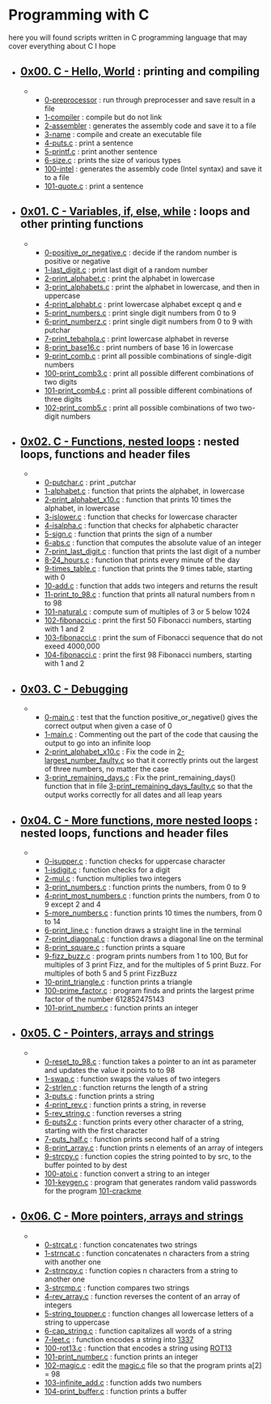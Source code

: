 # **Programming with C**    

here you will found scripts written in C programming language that may cover everything about C I hope
* ## [0x00. C - Hello, World](https://github.com/MohdMuslim92/alx-low_level_programming/tree/master/0x00-hello_world "0x00. C - Hello, World") : printing and compiling   
   * 
     * [0-preprocessor](https://github.com/MohdMuslim92/alx-low_level_programming/blob/master/0x00-hello_world/0-preprocessor "0-preprocessor") : run through preprocesser and save result in a file
     * [1-compiler](https://github.com/MohdMuslim92/alx-low_level_programming/blob/master/0x00-hello_world/1-compiler "1-compiler") : compile but do not link
     * [2-assembler](https://github.com/MohdMuslim92/alx-low_level_programming/blob/master/0x00-hello_world/2-assembler "2-assembler") : generates the assembly code and save it to a file
     * [3-name](https://github.com/MohdMuslim92/alx-low_level_programming/blob/master/0x00-hello_world/3-name "3-name") : compile and create an executable file
     * [4-puts.c](https://github.com/MohdMuslim92/alx-low_level_programming/blob/master/0x00-hello_world/4-puts.c "4-puts.c") : print a sentence
     * [5-printf.c](https://github.com/MohdMuslim92/alx-low_level_programming/blob/master/0x00-hello_world/5-printf.c "5-printf.c") : print another sentence
     * [6-size.c](https://github.com/MohdMuslim92/alx-low_level_programming/blob/master/0x00-hello_world/6-size.c "6-size.c") : prints the size of various types
     * [100-intel](https://github.com/MohdMuslim92/alx-low_level_programming/blob/master/0x00-hello_world/100-intel "100-intel") : generates the assembly code (Intel syntax)  and save it to a file
     * [101-quote.c](https://github.com/MohdMuslim92/alx-low_level_programming/blob/master/0x00-hello_world/101-quote.c "101-quote.c") : print a sentence
* ## [0x01. C - Variables, if, else, while](https://github.com/MohdMuslim92/alx-low_level_programming/tree/master/0x01-variables_if_else_while "0x01. C - Variables, if, else, while") : loops and other printing functions
   * 
     * [0-positive_or_negative.c](https://github.com/MohdMuslim92/alx-low_level_programming/blob/master/0x01-variables_if_else_while/0-positive_or_negative.c "0-positive_or_negative.c") : decide if the random number is positive or negative
     * [1-last_digit.c](https://github.com/MohdMuslim92/alx-low_level_programming/blob/master/0x01-variables_if_else_while/1-last_digit.c "1-last_digit.c") : print last digit of a random number
     * [2-print_alphabet.c](https://github.com/MohdMuslim92/alx-low_level_programming/blob/master/0x01-variables_if_else_while/2-print_alphabet.c "2-print_alphabet.c") : print the alphabet in lowercase
     * [3-print_alphabets.c](https://github.com/MohdMuslim92/alx-low_level_programming/blob/master/0x01-variables_if_else_while/3-print_alphabets.c "3-print_alphabets.c") : print the alphabet in lowercase, and then in uppercase
     * [4-print_alphabt.c](https://github.com/MohdMuslim92/alx-low_level_programming/blob/master/0x01-variables_if_else_while/4-print_alphabt.c "4-print_alphabt.c") : print lowercase alphabet except q and e
     * [5-print_numbers.c](https://github.com/MohdMuslim92/alx-low_level_programming/blob/master/0x01-variables_if_else_while/5-print_numbers.c "5-print_numbers.c") : print single digit numbers from 0 to 9
     * [6-print_numberz.c](https://github.com/MohdMuslim92/alx-low_level_programming/blob/master/0x01-variables_if_else_while/6-print_numberz.c "6-print_numberz.c") : print single digit numbers from 0 to 9 with putchar
     * [7-print_tebahpla.c](https://github.com/MohdMuslim92/alx-low_level_programming/blob/master/0x01-variables_if_else_while/7-print_tebahpla.c "7-print_tebahpla.c") : print lowercase alphabet in reverse
     * [8-print_base16.c](https://github.com/MohdMuslim92/alx-low_level_programming/blob/master/0x01-variables_if_else_while/8-print_base16.c "8-print_base16.c") : print numbers of base 16 in lowercase
     * [9-print_comb.c](https://github.com/MohdMuslim92/alx-low_level_programming/blob/master/0x01-variables_if_else_while/9-print_comb.c "9-print_comb.c") : print all possible combinations of single-digit numbers
     * [100-print_comb3.c](https://github.com/MohdMuslim92/alx-low_level_programming/blob/master/0x01-variables_if_else_while/100-print_comb3.c "100-print_comb3.c") : print all possible different combinations of two digits
     * [101-print_comb4.c](https://github.com/MohdMuslim92/alx-low_level_programming/blob/master/0x01-variables_if_else_while/101-print_comb4.c "101-print_comb4.c") : print all possible different combinations of three digits
     * [102-print_comb5.c](https://github.com/MohdMuslim92/alx-low_level_programming/blob/master/0x01-variables_if_else_while/102-print_comb5.c "102-print_comb5.c") : print all possible combinations of two two-digit numbers
* ## [0x02. C - Functions, nested loops](https://github.com/MohdMuslim92/alx-low_level_programming/tree/master/0x02-functions_nested_loops "0x02. C - Functions, nested loops") : nested loops, functions and header files
   * 
     * [0-putchar.c](https://github.com/MohdMuslim92/alx-low_level_programming/blob/master/0x02-functions_nested_loops/0-putchar.c "0-putchar.c") : print _putchar
     * [1-alphabet.c](https://github.com/MohdMuslim92/alx-low_level_programming/blob/master/0x02-functions_nested_loops/1-alphabet.c "1-alphabet.c") : function that prints the alphabet, in lowercase
     * [2-print_alphabet_x10.c](https://github.com/MohdMuslim92/alx-low_level_programming/blob/master/0x02-functions_nested_loops/2-print_alphabet_x10.c "2-print_alphabet_x10.c") : function that prints 10 times the alphabet, in lowercase
     * [3-islower.c](https://github.com/MohdMuslim92/alx-low_level_programming/blob/master/0x02-functions_nested_loops/3-islower.c "3-islower.c") : function that checks for lowercase character
     * [4-isalpha.c](https://github.com/MohdMuslim92/alx-low_level_programming/blob/master/0x02-functions_nested_loops/4-isalpha.c "4-isalpha.c") : function that checks for alphabetic character
     * [5-sign.c](https://github.com/MohdMuslim92/alx-low_level_programming/blob/master/0x02-functions_nested_loops/5-sign.c "5-sign.c") : function that prints the sign of a number
     * [6-abs.c](https://github.com/MohdMuslim92/alx-low_level_programming/blob/master/0x02-functions_nested_loops/6-abs.c "6-abs.c") : function that computes the absolute value of an integer
     * [7-print_last_digit.c](https://github.com/MohdMuslim92/alx-low_level_programming/blob/master/0x02-functions_nested_loops/7-print_last_digit.c "7-print_last_digit.c") : function that prints the last digit of a number
     * [8-24_hours.c](https://github.com/MohdMuslim92/alx-low_level_programming/blob/master/0x02-functions_nested_loops/8-24_hours.c "8-24_hours.c") : function that prints every minute of the day
     * [9-times_table.c](https://github.com/MohdMuslim92/alx-low_level_programming/blob/master/0x02-functions_nested_loops/9-times_table.c "9-times_table.c") : function that prints the 9 times table, starting with 0
     * [10-add.c](https://github.com/MohdMuslim92/alx-low_level_programming/blob/master/0x02-functions_nested_loops/10-add.c "10-add.c") : function that adds two integers and returns the result
     * [11-print_to_98.c](https://github.com/MohdMuslim92/alx-low_level_programming/blob/master/0x02-functions_nested_loops/11-print_to_98.c "11-print_to_98.c") : function that prints all natural numbers from n to 98
     * [101-natural.c](https://github.com/MohdMuslim92/alx-low_level_programming/blob/master/0x02-functions_nested_loops/101-natural.c "101-natural.c") : compute sum of multiples of 3 or 5 below 1024
     * [102-fibonacci.c](https://github.com/MohdMuslim92/alx-low_level_programming/blob/master/0x02-functions_nested_loops/102-fibonacci.c "102-fibonacci.c") : print the first 50 Fibonacci numbers, starting with 1 and 2
     * [103-fibonacci.c](https://github.com/MohdMuslim92/alx-low_level_programming/blob/master/0x02-functions_nested_loops/103-fibonacci.c "103-fibonacci.c") : print the sum of Fibonacci sequence that do not exeed 4000,000
     * [104-fibonacci.c](https://github.com/MohdMuslim92/alx-low_level_programming/blob/master/0x02-functions_nested_loops/104-fibonacci.c "104-fibonacci.c") : print the first 98 Fibonacci numbers, starting with 1 and 2
* ## [0x03. C - Debugging](https://github.com/MohdMuslim92/alx-low_level_programming/tree/master/0x03-debugging "0x03. C - Debugging") 
   * 
     * [0-main.c](https://github.com/MohdMuslim92/alx-low_level_programming/blob/master/0x03-debugging/0-main.c "0-main.c") : test that the function positive_or_negative() gives the correct output when given a case of 0
     * [1-main.c](https://github.com/MohdMuslim92/alx-low_level_programming/blob/master/0x03-debugging/1-main.c "1-main.c") : Commenting out the part of the code that causing the output to go into an infinite loop
     * [2-print_alphabet_x10.c](https://github.com/MohdMuslim92/alx-low_level_programming/blob/master/0x03-debugging/2-largest_number.c "2-print_alphabet_x10.c") : Fix the code in [2-largest_number_faulty.c](https://github.com/MohdMuslim92/alx-low_level_programming/blob/master/0x03-debugging/2-largest_number_faulty.c "faulty file") so that it correctly prints out the largest of three numbers, no matter the case
     * [3-print_remaining_days.c](https://github.com/MohdMuslim92/alx-low_level_programming/blob/master/0x03-debugging/3-print_remaining_days.c "3-print_remaining_days.c") : Fix the print_remaining_days() function that in file [3-print_remaining_days_faulty.c](https://github.com/MohdMuslim92/alx-low_level_programming/blob/master/0x03-debugging/3-print_remaining_days_faulty.c "faulty file") so that the output works correctly for all dates and all leap years
* ## [0x04. C - More functions, more nested loops](https://github.com/MohdMuslim92/alx-low_level_programming/tree/master/0x04-more_functions_nested_loops "0x04. C - More functions, more nested loops") : nested loops, functions and header files
   * 
     * [0-isupper.c](https://github.com/MohdMuslim92/alx-low_level_programming/blob/master/0x04-more_functions_nested_loops/0-isupper.c "0-isupper.c") : function checks for uppercase character
     * [1-isdigit.c](https://github.com/MohdMuslim92/alx-low_level_programming/blob/master/0x04-more_functions_nested_loops/1-isdigit.c "1-isdigit.c") : function checks for a digit
     * [2-mul.c](https://github.com/MohdMuslim92/alx-low_level_programming/blob/master/0x04-more_functions_nested_loops/2-mul.c "2-mul.c") : function multiplies two integers
     * [3-print_numbers.c](https://github.com/MohdMuslim92/alx-low_level_programming/blob/master/0x04-more_functions_nested_loops/3-print_numbers.c "3-print_numbers.c") : function prints the numbers, from 0 to 9
     * [4-print_most_numbers.c](https://github.com/MohdMuslim92/alx-low_level_programming/blob/master/0x04-more_functions_nested_loops/4-print_most_numbers.c "4-print_most_numbers.c") : function prints the numbers, from 0 to 9 except 2 and 4
     * [5-more_numbers.c](https://github.com/MohdMuslim92/alx-low_level_programming/blob/master/0x04-more_functions_nested_loops/5-more_numbers.c "5-more_numbers.c") : function prints 10 times the numbers, from 0 to 14
     * [6-print_line.c](https://github.com/MohdMuslim92/alx-low_level_programming/blob/master/0x04-more_functions_nested_loops/6-print_line.c "6-print_line.c") : function draws a straight line in the terminal
     * [7-print_diagonal.c](https://github.com/MohdMuslim92/alx-low_level_programming/blob/master/0x04-more_functions_nested_loops/7-print_diagonal.c "7-print_diagonal.c") : function draws a diagonal line on the terminal
     * [8-print_square.c](https://github.com/MohdMuslim92/alx-low_level_programming/blob/master/0x04-more_functions_nested_loops/8-print_square.c "8-print_square.c") : function prints a square
     * [9-fizz_buzz.c](https://github.com/MohdMuslim92/alx-low_level_programming/blob/master/0x04-more_functions_nested_loops/9-fizz_buzz.c "9-fizz_buzz.c") : program prints numbers from 1 to 100, But for multiples of 3 print Fizz, and for the multiples of 5 print Buzz. For multiples of both 5 and 5 print FizzBuzz
     * [10-print_triangle.c](https://github.com/MohdMuslim92/alx-low_level_programming/blob/master/0x04-more_functions_nested_loops/10-print_triangle.c "10-print_triangle.c") : function prints a triangle
     * [100-prime_factor.c](https://github.com/MohdMuslim92/alx-low_level_programming/blob/master/0x04-more_functions_nested_loops/100-prime_factor.c "100-prime_factor.c") : program finds and prints the largest prime factor of the number 612852475143
     * [101-print_number.c](https://github.com/MohdMuslim92/alx-low_level_programming/blob/master/0x04-more_functions_nested_loops/101-print_number.c "101-print_number.c") : function prints an integer
* ## [0x05. C - Pointers, arrays and strings](https://github.com/MohdMuslim92/alx-low_level_programming/tree/master/0x05-pointers_arrays_strings "0x05. C - Pointers, arrays and strings")
   * 
     * [0-reset_to_98.c](https://github.com/MohdMuslim92/alx-low_level_programming/blob/master/0x05-pointers_arrays_strings/0-reset_to_98.c "0-reset_to_98.c") : function takes a pointer to an int as parameter and updates the value it points to to 98
     * [1-swap.c](https://github.com/MohdMuslim92/alx-low_level_programming/blob/master/0x05-pointers_arrays_strings/1-swap.c "1-swap.c") : function swaps the values of two integers
     * [2-strlen.c](https://github.com/MohdMuslim92/alx-low_level_programming/blob/master/0x05-pointers_arrays_strings/2-strlen.c "2-strlen.c") : function returns the length of a string
     * [3-puts.c](https://github.com/MohdMuslim92/alx-low_level_programming/blob/master/0x05-pointers_arrays_strings/3-puts.c "3-puts.c") : function prints a string
     * [4-print_rev.c](https://github.com/MohdMuslim92/alx-low_level_programming/blob/master/0x05-pointers_arrays_strings/4-print_rev.c "4-print_rev.c") : function prints a string, in reverse
     * [5-rev_string.c](https://github.com/MohdMuslim92/alx-low_level_programming/blob/master/0x05-pointers_arrays_strings/5-rev_string.c "5-rev_string.c") : function reverses a string
     * [6-puts2.c](https://github.com/MohdMuslim92/alx-low_level_programming/blob/master/0x05-pointers_arrays_strings/6-puts2.c "6-puts2.c") : function prints every other character of a string, starting with the first character
     * [7-puts_half.c](https://github.com/MohdMuslim92/alx-low_level_programming/blob/master/0x05-pointers_arrays_strings/7-puts_half.c "7-puts_half.c") : function prints second half of a string
     * [8-print_array.c](https://github.com/MohdMuslim92/alx-low_level_programming/blob/master/0x05-pointers_arrays_strings/8-print_array.c "8-print_array.c") : function prints n elements of an array of integers
     * [9-strcpy.c](https://github.com/MohdMuslim92/alx-low_level_programming/blob/master/0x05-pointers_arrays_strings/9-strcpy.c "9-strcpy.c") : function copies the string pointed to by src, to the buffer pointed to by dest
     * [100-atoi.c](https://github.com/MohdMuslim92/alx-low_level_programming/blob/master/0x05-pointers_arrays_strings/100-atoi.c "100-atoi.c") : function convert a string to an integer
     * [101-keygen.c](https://github.com/MohdMuslim92/alx-low_level_programming/blob/master/0x05-pointers_arrays_strings/101-keygen.c "101-keygen.c") : program that generates random valid passwords for the program [101-crackme](https://github.com/MohdMuslim92/alx-low_level_programming/blob/master/0x05-pointers_arrays_strings/101-crackme "101-crackme")
* ## [0x06. C - More pointers, arrays and strings](https://github.com/MohdMuslim92/alx-low_level_programming/tree/master/0x06-pointers_arrays_strings "0x06. C - More pointers, arrays and strings")
   * 
     * [0-strcat.c](https://github.com/MohdMuslim92/alx-low_level_programming/blob/master/0x06-pointers_arrays_strings/0-strcat.c "0-strcat.c") : function concatenates two strings
     * [1-strncat.c](https://github.com/MohdMuslim92/alx-low_level_programming/blob/master/0x06-pointers_arrays_strings/1-strncat.c "1-strncat.c") : function concatenates n characters from a string with another one
     * [2-strncpy.c](https://github.com/MohdMuslim92/alx-low_level_programming/blob/master/0x06-pointers_arrays_strings/2-strncpy.c "2-strncpy.c") : function  copies n characters from a string to another one
     * [3-strcmp.c](https://github.com/MohdMuslim92/alx-low_level_programming/blob/master/0x06-pointers_arrays_strings/3-strcmp.c "3-strcmp.c") : function compares two strings
     * [4-rev_array.c](https://github.com/MohdMuslim92/alx-low_level_programming/blob/master/0x06-pointers_arrays_strings/4-rev_array.c "4-rev_array.c") : function reverses the content of an array of integers
     * [5-string_toupper.c](https://github.com/MohdMuslim92/alx-low_level_programming/blob/master/0x06-pointers_arrays_strings/5-string_toupper.c "5-string_toupper.c") : function changes all lowercase letters of a string to uppercase
     * [6-cap_string.c](https://github.com/MohdMuslim92/alx-low_level_programming/blob/master/0x06-pointers_arrays_strings/6-cap_string.c "6-cap_string.c") : function capitalizes all words of a string
     * [7-leet.c](https://github.com/MohdMuslim92/alx-low_level_programming/blob/master/0x06-pointers_arrays_strings/7-leet.c "7-leet.c") : function encodes a string into [1337](https://en.wikipedia.org/wiki/Leet "Leet Speak")
     * [100-rot13.c](https://github.com/MohdMuslim92/alx-low_level_programming/blob/master/0x06-pointers_arrays_strings/100-rot13.c "100-rot13.c") : function that encodes a string using [ROT13](https://en.wikipedia.org/wiki/ROT13 "ROT13")
     * [101-print_number.c](https://github.com/MohdMuslim92/alx-low_level_programming/blob/master/0x06-pointers_arrays_strings/101-print_number.c "101-print_number.c") : function prints an integer
     * [102-magic.c](https://github.com/MohdMuslim92/alx-low_level_programming/blob/master/0x06-pointers_arrays_strings/102-magic.c "102-magic.c") : edit the [magic.c](https://github.com/MohdMuslim92/alx-low_level_programming/blob/master/0x06-pointers_arrays_strings/magic.c "magic.c") file so that the program prints a[2] = 98 
     * [103-infinite_add.c](https://github.com/MohdMuslim92/alx-low_level_programming/blob/master/0x06-pointers_arrays_strings/103-infinite_add.c "103-infinite_add.c") : function adds two numbers
     * [104-print_buffer.c](https://github.com/MohdMuslim92/alx-low_level_programming/blob/master/0x06-pointers_arrays_strings/104-print_buffer.c "104-print_buffer.c") : function prints a buffer

